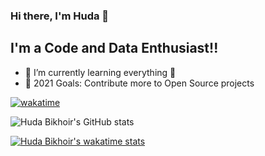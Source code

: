 ### Hi there, I'm Huda 👋

## I'm a Code and Data Enthusiast!!

- 🌱 I’m currently learning everything 🤣
- 🥅 2021 Goals: Contribute more to Open Source projects

[![wakatime](https://wakatime.com/badge/user/ce5af6d7-dc15-48fe-9b86-ef411fd60482.svg)](https://wakatime.com/@ce5af6d7-dc15-48fe-9b86-ef411fd60482)

![Huda Bikhoir's GitHub stats](https://github-readme-stats.vercel.app/api?username=hudabikhoir&hide=contribs,prs) 

[![Huda Bikhoir's wakatime stats](https://github-readme-stats.vercel.app/api/wakatime?username=hudabikhoir)](https://github.com/anuraghazra/github-readme-stats)
